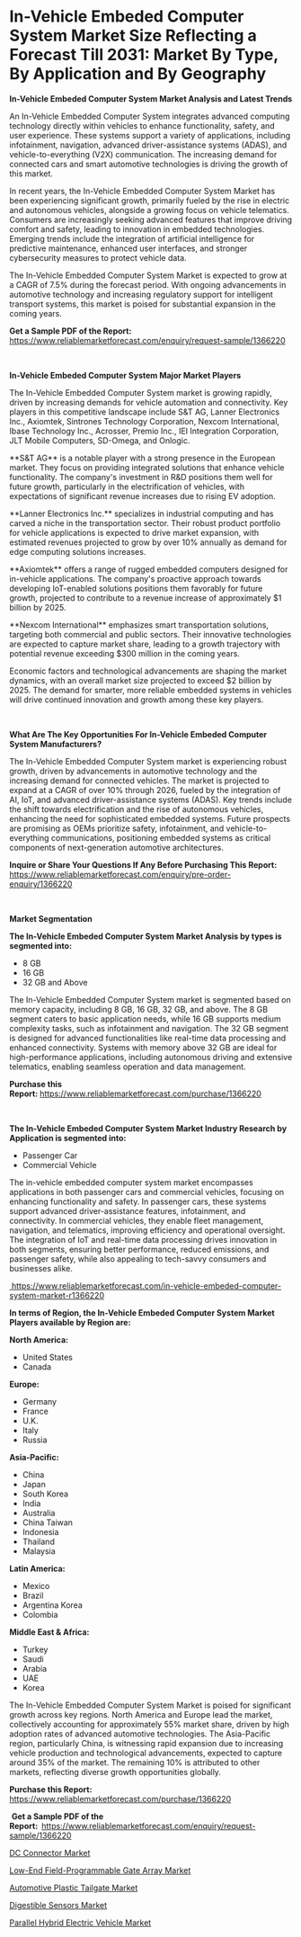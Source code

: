 <p><h1>In-Vehicle Embeded Computer System Market Size Reflecting a Forecast Till 2031: Market By Type, By Application and By Geography</h1></p><p><strong>In-Vehicle Embeded Computer System Market Analysis and Latest Trends</strong></p>
<p><p>An In-Vehicle Embedded Computer System integrates advanced computing technology directly within vehicles to enhance functionality, safety, and user experience. These systems support a variety of applications, including infotainment, navigation, advanced driver-assistance systems (ADAS), and vehicle-to-everything (V2X) communication. The increasing demand for connected cars and smart automotive technologies is driving the growth of this market.</p><p>In recent years, the In-Vehicle Embedded Computer System Market has been experiencing significant growth, primarily fueled by the rise in electric and autonomous vehicles, alongside a growing focus on vehicle telematics. Consumers are increasingly seeking advanced features that improve driving comfort and safety, leading to innovation in embedded technologies. Emerging trends include the integration of artificial intelligence for predictive maintenance, enhanced user interfaces, and stronger cybersecurity measures to protect vehicle data. </p><p>The In-Vehicle Embedded Computer System Market is expected to grow at a CAGR of 7.5% during the forecast period. With ongoing advancements in automotive technology and increasing regulatory support for intelligent transport systems, this market is poised for substantial expansion in the coming years.</p></p>
<p><strong>Get a Sample PDF of the Report:&nbsp;</strong> <a href="https://www.reliablemarketforecast.com/enquiry/request-sample/1366220?utm_campaign=1134&utm_medium=2&utm_source=Github&utm_content=ia&utm_term=06122024&utm_id=in-vehicle-embeded-computer-system">https://www.reliablemarketforecast.com/enquiry/request-sample/1366220</a></p>
<p>&nbsp;</p>
<p><strong>In-Vehicle Embeded Computer System Major Market Players</strong></p>
<p><p>The In-Vehicle Embedded Computer System market is growing rapidly, driven by increasing demands for vehicle automation and connectivity. Key players in this competitive landscape include S&T AG, Lanner Electronics Inc., Axiomtek, Sintrones Technology Corporation, Nexcom International, Ibase Technology Inc., Acrosser, Premio Inc., IEI Integration Corporation, JLT Mobile Computers, SD-Omega, and Onlogic.</p><p>**S&T AG** is a notable player with a strong presence in the European market. They focus on providing integrated solutions that enhance vehicle functionality. The company's investment in R&D positions them well for future growth, particularly in the electrification of vehicles, with expectations of significant revenue increases due to rising EV adoption.</p><p>**Lanner Electronics Inc.** specializes in industrial computing and has carved a niche in the transportation sector. Their robust product portfolio for vehicle applications is expected to drive market expansion, with estimated revenues projected to grow by over 10% annually as demand for edge computing solutions increases.</p><p>**Axiomtek** offers a range of rugged embedded computers designed for in-vehicle applications. The company's proactive approach towards developing IoT-enabled solutions positions them favorably for future growth, projected to contribute to a revenue increase of approximately $1 billion by 2025.</p><p>**Nexcom International** emphasizes smart transportation solutions, targeting both commercial and public sectors. Their innovative technologies are expected to capture market share, leading to a growth trajectory with potential revenue exceeding $300 million in the coming years.</p><p>Economic factors and technological advancements are shaping the market dynamics, with an overall market size projected to exceed $2 billion by 2025. The demand for smarter, more reliable embedded systems in vehicles will drive continued innovation and growth among these key players.</p></p>
<p>&nbsp;</p>
<p><strong>What Are The Key Opportunities For In-Vehicle Embeded Computer System Manufacturers?</strong></p>
<p><p>The In-Vehicle Embedded Computer System market is experiencing robust growth, driven by advancements in automotive technology and the increasing demand for connected vehicles. The market is projected to expand at a CAGR of over 10% through 2026, fueled by the integration of AI, IoT, and advanced driver-assistance systems (ADAS). Key trends include the shift towards electrification and the rise of autonomous vehicles, enhancing the need for sophisticated embedded systems. Future prospects are promising as OEMs prioritize safety, infotainment, and vehicle-to-everything communications, positioning embedded systems as critical components of next-generation automotive architectures.</p></p>
<p><strong>Inquire or Share Your Questions If Any Before Purchasing This Report:</strong> <a href="https://www.reliablemarketforecast.com/enquiry/pre-order-enquiry/1366220?utm_campaign=1134&utm_medium=2&utm_source=Github&utm_content=ia&utm_term=06122024&utm_id=in-vehicle-embeded-computer-system">https://www.reliablemarketforecast.com/enquiry/pre-order-enquiry/1366220</a></p>
<p>&nbsp;</p>
<p><strong>Market Segmentation</strong></p>
<p><strong>The In-Vehicle Embeded Computer System Market Analysis by types is segmented into:</strong></p>
<p><ul><li>8 GB</li><li>16 GB</li><li>32 GB and Above</li></ul></p>
<p><p>The In-Vehicle Embedded Computer System market is segmented based on memory capacity, including 8 GB, 16 GB, 32 GB, and above. The 8 GB segment caters to basic application needs, while 16 GB supports medium complexity tasks, such as infotainment and navigation. The 32 GB segment is designed for advanced functionalities like real-time data processing and enhanced connectivity. Systems with memory above 32 GB are ideal for high-performance applications, including autonomous driving and extensive telematics, enabling seamless operation and data management.</p></p>
<p><strong>Purchase this Report:&nbsp;</strong><a href="https://www.reliablemarketforecast.com/purchase/1366220?utm_campaign=1134&utm_medium=2&utm_source=Github&utm_content=ia&utm_term=06122024&utm_id=in-vehicle-embeded-computer-system">https://www.reliablemarketforecast.com/purchase/1366220</a></p>
<p>&nbsp;</p>
<p><strong>The In-Vehicle Embeded Computer System Market Industry Research by Application is segmented into:</strong></p>
<p><ul><li>Passenger Car</li><li>Commercial Vehicle</li></ul></p>
<p><p>The in-vehicle embedded computer system market encompasses applications in both passenger cars and commercial vehicles, focusing on enhancing functionality and safety. In passenger cars, these systems support advanced driver-assistance features, infotainment, and connectivity. In commercial vehicles, they enable fleet management, navigation, and telematics, improving efficiency and operational oversight. The integration of IoT and real-time data processing drives innovation in both segments, ensuring better performance, reduced emissions, and passenger safety, while also appealing to tech-savvy consumers and businesses alike.</p></p>
<p><a href="https://www.reliablemarketforecast.com/in-vehicle-embeded-computer-system-market-r1366220?utm_campaign=1134&utm_medium=2&utm_source=Github&utm_content=ia&utm_term=06122024&utm_id=in-vehicle-embeded-computer-system">&nbsp;https://www.reliablemarketforecast.com/in-vehicle-embeded-computer-system-market-r1366220</a></p>
<p><strong>In terms of Region, the In-Vehicle Embeded Computer System Market Players available by Region are:</strong></p>
<p>
    <p> <strong> North America: </strong>
        <ul>
            <li>United States</li>
            <li>Canada</li>
        </ul>
        </p> 
    <p> <strong> Europe: </strong>
        <ul>
            <li>Germany</li>
            <li>France</li>
            <li>U.K.</li>
            <li>Italy</li>
            <li>Russia</li>
        </ul>
        </p> 
    <p> <strong> Asia-Pacific: </strong>
        <ul>
            <li>China</li>
            <li>Japan</li>
            <li>South Korea</li>
            <li>India</li>
            <li>Australia</li>
            <li>China Taiwan</li>
            <li>Indonesia</li>
            <li>Thailand</li>
            <li>Malaysia</li>
        </ul>
        </p> 
    <p> <strong> Latin America: </strong>
        <ul>
            <li>Mexico</li>
            <li>Brazil</li>
            <li>Argentina Korea</li>
            <li>Colombia</li>
        </ul>
        </p> 
    <p> <strong> Middle East & Africa: </strong>
        <ul>
            <li>Turkey</li>
            <li>Saudi</li>
            <li>Arabia</li>
            <li>UAE</li>
            <li>Korea</li>
        </ul>
    </p>
    </p>
<p><p>The In-Vehicle Embedded Computer System Market is poised for significant growth across key regions. North America and Europe lead the market, collectively accounting for approximately 55% market share, driven by high adoption rates of advanced automotive technologies. The Asia-Pacific region, particularly China, is witnessing rapid expansion due to increasing vehicle production and technological advancements, expected to capture around 35% of the market. The remaining 10% is attributed to other markets, reflecting diverse growth opportunities globally.</p></p>
<p><strong>Purchase this Report: </strong><a href="https://www.reliablemarketforecast.com/purchase/1366220?utm_campaign=1134&utm_medium=2&utm_source=Github&utm_content=ia&utm_term=06122024&utm_id=in-vehicle-embeded-computer-system">https://www.reliablemarketforecast.com/purchase/1366220</a></p>
<p>&nbsp;<strong>Get a Sample PDF of the Report:&nbsp;&nbsp;</strong><a href="https://www.reliablemarketforecast.com/enquiry/request-sample/1366220?utm_campaign=1134&utm_medium=2&utm_source=Github&utm_content=ia&utm_term=06122024&utm_id=in-vehicle-embeded-computer-system">https://www.reliablemarketforecast.com/enquiry/request-sample/1366220</a></p>
<p><strong></strong></p>
<p><p><a href="https://www.linkedin.com/pulse/analysis-market-dc-connector-illuminating-elements-description-cumve?utm_campaign=1134&utm_medium=2&utm_source=Github&utm_content=ia&utm_term=06122024&utm_id=in-vehicle-embeded-computer-system">DC Connector Market</a></p><p><a href="https://issuu.com/reportprime-2/docs/low-end-field-programmable-gate-array-market-size-?utm_campaign=1134&utm_medium=2&utm_source=Github&utm_content=ia&utm_term=06122024&utm_id=in-vehicle-embeded-computer-system">Low-End Field-Programmable Gate Array Market</a></p><p><a href="https://github.com/BryceTownsendr/Market-Research-Report-List-7/blob/main/automotive-plastic-tailgate-market.md?utm_campaign=1134&utm_medium=2&utm_source=Github&utm_content=ia&utm_term=06122024&utm_id=in-vehicle-embeded-computer-system">Automotive Plastic Tailgate Market</a></p><p><a href="https://www.linkedin.com/pulse/decoding-digestible-sensors-market-dynamics-strategic-ll4re?utm_campaign=1134&utm_medium=2&utm_source=Github&utm_content=ia&utm_term=06122024&utm_id=in-vehicle-embeded-computer-system">Digestible Sensors Market</a></p><p><a href="https://issuu.com/reportprime-2/docs/parallel-hybrid-electric-vehicle-market-size-2030.?utm_campaign=1134&utm_medium=2&utm_source=Github&utm_content=ia&utm_term=06122024&utm_id=in-vehicle-embeded-computer-system">Parallel Hybrid Electric Vehicle Market</a></p></p>